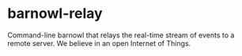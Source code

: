 # barnowl-relay
Command-line barnowl that relays the real-time stream of events to a remote server.  We believe in an open Internet of Things.
